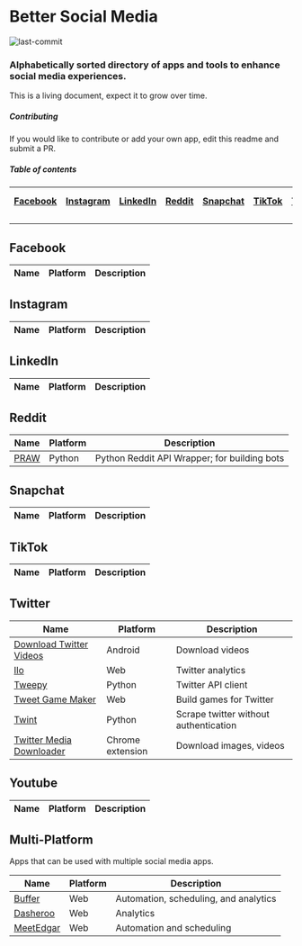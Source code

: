 # Better Social Media

![last-commit](https://img.shields.io/github/last-commit/mobilefirstllc/better-social-media)

###  Alphabetically sorted directory of apps and tools to enhance social media experiences. 

This is a living document, expect it to grow over time. 

##### Contributing

If you would like to contribute or add your own app, edit this readme and submit a PR.

##### Table of contents

| [Facebook](#facebook) | [Instagram](#instagram) | [LinkedIn](#linkedin) | [Reddit](#reddit) | [Snapchat](#snapchat) | [TikTok](#tiktok) | [Twitter](#twitter) | [Youtube](#youtube) | [Multi-Platform](#multi-platform)
| --- | --- | --- | --- | --- | --- | --- | --- | --- |

---

## Facebook

| Name | Platform | Description |
| --- | --- | --- |

## Instagram

| Name | Platform | Description |
| --- | --- | --- |

## LinkedIn

| Name | Platform | Description |
| --- | --- | --- |

## Reddit

| Name | Platform | Description |
| --- | --- | --- |
| [PRAW](https://github.com/tweepy/tweepy) | Python | Python Reddit API Wrapper; for building bots |

## Snapchat

| Name | Platform | Description |
| --- | --- | --- |

## TikTok

| Name | Platform | Description |
| --- | --- | --- |

## Twitter

| Name | Platform | Description |
| --- | --- | --- |
| [Download Twitter Videos](https://play.google.com/store/apps/details?id=tweeter.gif.twittervideodownloader) | Android | Download videos |
| [Ilo](http://ilo.so/) | Web | Twitter analytics |
| [Tweepy](https://github.com/tweepy/tweepy) | Python | Twitter API client |
| [Tweet Game Maker](https://tweetgamemaker.mobilefirst.me/) | Web | Build games for Twitter |
| [Twint](https://github.com/twintproject/twint) | Python | Scrape twitter without authentication | 
| [Twitter Media Downloader](https://chrome.google.com/webstore/detail/cblpjenafgeohmnjknfhpdbdljfkndig) | Chrome extension | Download images, videos |

## Youtube

| Name | Platform | Description |
| --- | --- | --- |


## Multi-Platform

Apps that can be used with multiple social media apps.

| Name | Platform | Description |
| --- | --- | --- |
| [Buffer](https://buffer.com/) | Web | Automation, scheduling, and analytics |
| [Dasheroo](https://dasheroo.com) | Web | Analytics |
| [MeetEdgar](https://meetedgar.com/) | Web | Automation and scheduling |
